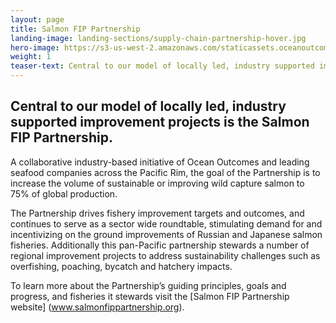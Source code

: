 ```yaml
---
layout: page 
title: Salmon FIP Partnership
landing-image: landing-sections/supply-chain-partnership-hover.jpg
hero-image: https://s3-us-west-2.amazonaws.com/staticassets.oceanoutcomes.org/hero+photos/partnershiphero.jpg
weight: 1
teaser-text: Central to our model of locally led, industry supported improvement projects is the Salmon FIP Partnership, a group of international buyers which includes Nestlé, Gorton’s, The Fishin’ Company, Albion Fisheries, and High Liner Foods. The Partnership stewards a number of improvement efforts and aims to significantly increase the number of fisheries around the globe that supply sustainable salmon.  
---
```

## Central to our model of locally led, industry supported improvement projects is the Salmon FIP Partnership. 

A collaborative industry-based initiative of Ocean Outcomes and leading seafood companies across the Pacific Rim, the goal of the Partnership is to increase the volume of sustainable or improving wild capture salmon to 75% of global production.

The Partnership drives fishery improvement targets and outcomes, and continues to serve as a sector wide roundtable, stimulating demand for and incentivizing on the ground improvements of Russian and Japanese salmon fisheries. Additionally this pan-Pacific partnership stewards a number of regional improvement projects to address sustainability challenges such as overfishing, poaching, bycatch and hatchery impacts.

To learn more about the Partnership’s guiding principles, goals and progress, and fisheries it stewards visit the [Salmon FIP Partnership website] (www.salmonfippartnership.org).
